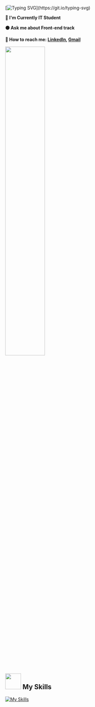 


[![Typing SVG](https://readme-typing-svg.herokuapp.com?font=Futura&color=F7630C&size=35&width=500&lines=Hello+There+👋;Nice+to+meet+you...)](https://git.io/typing-svg)
<div>
<div style="width: 50%">

**🔵 I'm Currently IT Student**   

**🟠 Ask me about Front-end track**

**🔵 How to reach me: [LinkedIn](https://www.linkedin.com/in/mohamed-lahbib-97b885257/), <a href="mailto:lahbibmed07@gmail.com" target="_blanck"> Gmail </a>**
  
</div>

<img src="https://media.tenor.com/c7IZhDj_OdcAAAAC/work-work-work-work.gif" style="width: 50%">
</div>




## <img src="https://media.giphy.com/media/WUlplcMpOCEmTGBtBW/giphy.gif" width="50"> My Skills

[![My Skills](https://skillicons.dev/icons?i=angular,laravel,flutter,nodejs,vue,flutter,mongodb,mysql,javascript,typescript,html,css,scss,bootstrap,,,,c,spring,python,figma,vscode,github,netlify,matlab,heroku,bash)](https://skillicons.dev)

<br>
